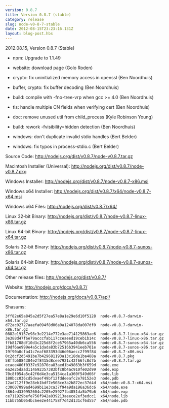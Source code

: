 ```yaml
---
version: 0.8.7
title: Version 0.8.7 (stable)
category: release
slug: node-v0-8-7-stable
date: 2012-08-15T23:23:16.131Z
layout: blog-post.hbs
---
```


2012.08.15, Version 0.8.7 (Stable)

* npm: Upgrade to 1.1.49

* website: download page (Golo Roden)

* crypto: fix uninitialized memory access in openssl (Ben Noordhuis)

* buffer, crypto: fix buffer decoding (Ben Noordhuis)

* build: compile with -fno-tree-vrp when gcc >= 4.0 (Ben Noordhuis)

* tls: handle multiple CN fields when verifying cert (Ben Noordhuis)

* doc: remove unused util from child_process (Kyle Robinson Young)

* build: rework -fvisibility=hidden detection (Ben Noordhuis)

* windows: don't duplicate invalid stdio handles (Bert Belder)

* windows: fix typos in process-stdio.c (Bert Belder)


Source Code: http://nodejs.org/dist/v0.8.7/node-v0.8.7.tar.gz

Macintosh Installer (Universal): http://nodejs.org/dist/v0.8.7/node-v0.8.7.pkg

Windows Installer: http://nodejs.org/dist/v0.8.7/node-v0.8.7-x86.msi

Windows x64 Installer: http://nodejs.org/dist/v0.8.7/x64/node-v0.8.7-x64.msi

Windows x64 Files: http://nodejs.org/dist/v0.8.7/x64/

Linux 32-bit Binary: http://nodejs.org/dist/v0.8.7/node-v0.8.7-linux-x86.tar.gz

Linux 64-bit Binary: http://nodejs.org/dist/v0.8.7/node-v0.8.7-linux-x64.tar.gz

Solaris 32-bit Binary: http://nodejs.org/dist/v0.8.7/node-v0.8.7-sunos-x86.tar.gz

Solaris 64-bit Binary: http://nodejs.org/dist/v0.8.7/node-v0.8.7-sunos-x64.tar.gz

Other release files: http://nodejs.org/dist/v0.8.7/

Website: http://nodejs.org/docs/v0.8.7/

Documentation: http://nodejs.org/docs/v0.8.7/api/

Shasums:

```
3ff82e65a845a2d5f27ea57e8a1e29e6d10f5128  node-v0.8.7-darwin-x64.tar.gz
d72ac02727aaefa094f8d06a0a124078da007df0  node-v0.8.7-darwin-x86.tar.gz
0882e19157e98c3e2214e772e3ae714125863ae6  node-v0.8.7-linux-x64.tar.gz
3e388d47f6e79acccfab117cceaeed19ceb1b14c  node-v0.8.7-linux-x86.tar.gz
ffb81708df10d3c225d8f2ce57965a40db6ca556  node-v0.8.7-sunos-x64.tar.gz
19df6ae999e4a5c1dada83b72516b3941eeb701e  node-v0.8.7-sunos-x86.tar.gz
19f90a0cfa41c7eaf683393d46d06aecc2f99f84  node-v0.8.7-x86.msi
0c2dcf2d5491be7b429681193a13c18de1ba488a  node-v0.8.7.pkg
58ffb5884304e2f8415d8cee7921c42f66fc8d7b  node-v0.8.7.tar.gz
ecaee480f0337e92870ca83aed1b49863b3f659d  node.exe
ea2e25daad114692357383bfc8b4ac910fe02d99  node.exp
70c8f054a5c42f6d4e3ca5154ca1a360f549d66f  node.lib
180bcc036cd5deaef49bf12fddeeafc2e78152e3  node.pdb
12ad712ff9e28eb1bdf7e508ce3a2b872ec37d4d  x64/node-v0.8.7-x64.msi
c30607099ad4699b11e3ca37f94a9da196a36dc6  x64/node.exe
f864ed339952604c2205e25927fb4851da5b79b6  x64/node.exp
ce711929befe756f942a039213aeece2ef3edcc1  x64/node.lib
11bb755b054bc6ee2e441758f7d42d131cf6d557  x64/node.pdb
```
